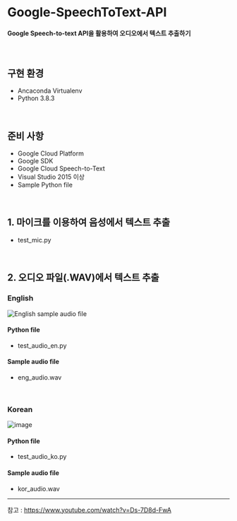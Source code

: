 # Google-SpeechToText-API
#### Google Speech-to-text API을 활용하여 오디오에서 텍스트 추출하기

<br>

## 구현 환경
- Ancaconda Virtualenv
- Python 3.8.3

<br>

## 준비 사항
- Google Cloud Platform
- Google SDK
- Google Cloud Speech-to-Text
- Visual Studio 2015 이상
- Sample Python file

<br>

## 1. 마이크를 이용하여 음성에서 텍스트 추출
- test_mic.py

<br>

## 2. 오디오 파일(.WAV)에서 텍스트 추출
### English

![English sample audio file](https://user-images.githubusercontent.com/76896801/107608845-7c2efd00-6c80-11eb-836c-83c8a0f4b7a3.PNG)


#### Python file
- test_audio_en.py

#### Sample audio file
- eng_audio.wav

<br>

### Korean


![image](https://user-images.githubusercontent.com/76896801/107664592-ee7afe00-6ccf-11eb-8f4a-0a69ae57a49d.png)

#### Python file
- test_audio_ko.py

#### Sample audio file
- kor_audio.wav

---

참고 : https://www.youtube.com/watch?v=Ds-7D8d-FwA
